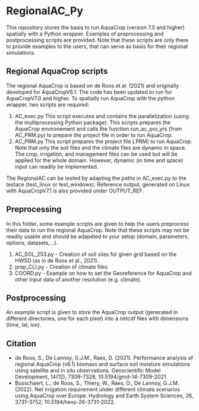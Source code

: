 # RegionalAC_Py
This repository stores the basis to run AquaCrop (version 7.0 and higher) spatially with a Python wrapper. Examples of preprocessing and postprocessing scripts are provided. Note that these scripts are only there to provide examples to the users, that can serve as basis for their regional simulations.

## Regional AquaCrop scripts
The regional AquaCrop is based on de Roos et al. (2021) and originally developed for AquaCropV6.1. The code has been updated to run for AquaCropV7.0 and higher. To spatially run AquaCrop with the python wrapper, two scripts are required:
1. AC_exec.py
   This script executes and contains the parallelization (using the multiprocessing Python package). This scripts prepares the AquaCrop environement and calls the function run_ac_pro_yrs (from AC_PRM.py) to prepare the project file in order to run AquaCrop.
2. AC_PRM.py
   This script prepares the project file (.PRM) to run AquaCrop. Note that only the soil files and the climate files are dynamic in space. The crop, irrigation, and management files can be used but will be applied for the whole domain. However, dynamic (in time and space) input can readily be implemented.

The RegionalAC can be tested by adapting the paths in AC_exec.py to the testace (test_linux or test_windows). Reference output, generated on Linux with AquaCropV7.1 is also provided under OUTPUT_REF.

## Preprocessing
In this folder, some example scripts are given to help the users preprocess their data to run the regional AquaCrop. Note that these scripts may not be readily usable and should be adapeted to your setup (domain, parameters, options, datasets,...).
1. AC_SOL_253.py - Creation of soil siles for given grid based on the HWSD (as in de Roos et al., 2021).
2. prep_CLI.py - Creation of climate files
3. COORD.py - Example on how to set the Georeference for AquaCrop and other input data of another resolution (e.g. climate).

## Postprocessing
An example script is given to store the AquaCrop output (generated in different directories, one for each pixel) into a netcdf files with dimensions (time, lat, lon). 

## Citation
- de Roos, S., De Lannoy, G.J.M., Raes, D. (2021). Performance analysis of regional AquaCrop (v6.1) biomass and surface soil moisture simulations using satellite and in situ observations. Geoscientific Model Development, 14(12), 7309-7328, 10.5194/gmd-14-7309-2021.
- Busschaert, L., de Roos, S., Thiery, W., Raes, D., De Lannoy, G.J.M. (2022). Net irrigation requirement under different climate scenarios using AquaCrop over Europe. Hydrology and Earth System Sciences, 26, 3731–3752, 10.5194/hess-26-3731-2022.
